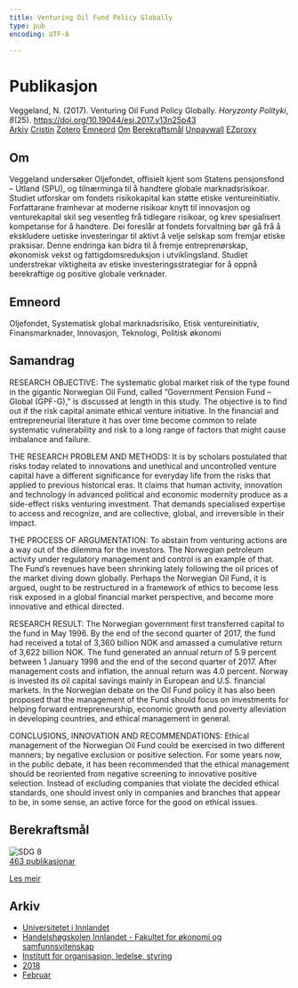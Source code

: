 ```yaml
---
title: Venturing Oil Fund Policy Globally
type: pub
encoding: UTF-8

---
```

<h1>Publikasjon</h1>
<article id="csl-bib-container-MX59VPBE" class="csl-bib-container">
  <div class="csl-bib-body"> <div class="csl-entry">Veggeland, N. (2017). Venturing Oil Fund Policy Globally. <i>Horyzonty Polityki</i>, <i>8</i>(25). <a href="https://doi.org/10.19044/esj.2017.v13n25p43">https://doi.org/10.19044/esj.2017.v13n25p43</a></div> </div>
  <div class="csl-bib-buttons">
    <a href="#taxonomy-article-MX59VPBE" alt="archive" class="csl-bib-button">Arkiv</a>
    <a href="https://app.cristin.no/results/show.jsf?id=1560626" alt="Cristin" class="csl-bib-button">Cristin</a>
    <a href="http://zotero.org/groups/5881554/items/MX59VPBE" alt="Zotero" class="csl-bib-button">Zotero</a>
    <a href="#keywords-article-MX59VPBE" alt="keywords" class="csl-bib-button">Emneord</a>
    <a href="#about-article-MX59VPBE" alt="about_pub" class="csl-bib-button">Om</a>
    <a href="#sdg-article-MX59VPBE" alt="sdg" class="csl-bib-button">Berekraftsmål</a>
    <a href="http://eujournal.org/index.php/esj/article/download/9934/9403" alt="Unpaywall" class="csl-bib-button">Unpaywall</a>
    <a href="http://eujournal.org/index.php/esj/article/download/9934/9403" alt="EZproxy" class="csl-bib-button">EZproxy</a>
  </div>
  <div id="csl-bib-meta-container-MX59VPBE"></div>
</article>
<div id="csl-bib-meta-MX59VPBE" class="csl-bib-meta">
  <article id="about-article-MX59VPBE" class="about_pub-article">
    <h1>Om</h1>
    Veggeland undersøker Oljefondet, offisielt kjent som Statens pensjonsfond – Utland (SPU), og tilnærminga til å handtere globale marknadsrisikoar. Studiet utforskar om fondets risikokapital kan støtte etiske ventureinitiativ. Forfattarane framhevar at moderne risikoar knytt til innovasjon og venturekapital skil seg vesentleg frå tidlegare risikoar, og krev spesialisert kompetanse for å handtere. Dei foreslår at fondets forvaltning bør gå frå å ekskludere uetiske investeringar til aktivt å velje selskap som fremjar etiske praksisar. Denne endringa kan bidra til å fremje entreprenørskap, økonomisk vekst og fattigdomsreduksjon i utviklingsland. Studiet understrekar viktigheita av etiske investeringsstrategiar for å oppnå berekraftige og positive globale verknader.
  </article>
  <article id="keywords-article-MX59VPBE" class="keywords-article">
    <h1>Emneord</h1>
    Oljefondet, Systematisk global marknadsrisiko, Etisk ventureinitiativ, Finansmarknader, Innovasjon, Teknologi, Politisk økonomi
  </article>
  <article id="abstract-article-MX59VPBE" class="abstract-article">
    <h1>Samandrag</h1>
    RESEARCH OBJECTIVE: The systematic global market risk of the type found in the gigantic Norwegian Oil Fund, called “Government Pension Fund – Global (GPF-G),” is discussed at length in this study. The objective is to find out if the risk capital animate ethical venture initiative. In the financial and entrepreneurial literature it has over time become common to relate systematic vulnerability and risk to a long range of factors that might cause imbalance and failure. 
 
THE RESEARCH PROBLEM AND METHODS: It is by scholars postulated that risks today related to innovations and unethical and uncontrolled venture capital have a different significance for everyday life from the risks that applied to previous historical eras. It claims that human activity, innovation and technology in advanced political and economic modernity produce as a side-effect risks venturing investment. That demands specialised expertise to access and recognize, and are collective, global, and irreversible in their impact. 
 
THE PROCESS OF ARGUMENTATION: To abstain from venturing actions are a way out of the dilemma for the investors. The Norwegian petroleum activity under regulatory management and control is an example of that. The Fund’s revenues have been shrinking lately following the oil prices of the market diving down globally. Perhaps the Norwegian Oil Fund, it is argued, ought to be restructured in a framework of ethics to become less risk exposed in a global financial market perspective, and become more innovative and ethical directed. 
 
RESEARCH RESULT: The Norwegian government first transferred capital to the fund in May 1996. By the end of the second quarter of 2017, the fund had received a total of 3,360 billion NOK and amassed a cumulative return of 3,622 billion NOK. The fund generated an annual return of 5.9 percent between 1 January 1998 and the end of the second quarter of 2017. After management costs and inflation, the annual return was 4.0 percent. Norway is invested its oil capital savings mainly in European and U.S. financial markets. In the Norwegian debate on the Oil Fund policy it has also been proposed that the management of the Fund should focus on investments for helping forward entrepreneurship, economic growth and poverty alleviation in developing countries, and ethical management in general. 
 
CONCLUSIONS, INNOVATION AND RECOMMENDATIONS: Ethical management of the Norwegian Oil Fund could be exercised in two different manners; by negative exclusion or positive selection. For some years now, in the public debate, it has been recommended that the ethical management should be reoriented from negative screening to innovative positive selection. Instead of excluding companies that violate the decided ethical standards, one should invest only in companies and branches that appear to be, in some sense, an active force for the good on ethical issues.
  </article>
  <article id="sdg-article-MX59VPBE" class="sdg-article">
    <h1>Berekraftsmål</h1>
    <div class="sdg-container"><div id="sdg8" class="sdg">
        <img src="{{< params subfolder >}}images/sdg/sdg08_nn.png" class="image" alt="SDG 8">
        <div class="sdg-overlay">
          <a href="{{< params subfolder >}}nn/archive/?sdg=8#archive" class="sdg-publication-count"><span>463</span> publikasjonar</a>
          <p><a href="https://fn.no/om-fn/fns-baerekraftsmaal/anstendig-arbeid-og-oekonomisk-vekst?lang=nno-NO" class="sdg-read-more">Les meir</a></p>
        </div>
      </div></div>
  </article>
  <article id="taxonomy-article-MX59VPBE" class="taxonomy-article">
    <h1>Arkiv</h1>
    <ul>
      <li><a href="{{< params subfolder >}}nn/archive/?key=3DCRN523">Universitetet i Innlandet</a></li>
      <li><a href="{{< params subfolder >}}nn/archive/?key=DU8Q9LN9">Handelshøgskolen Innlandet - Fakultet for økonomi og samfunnsvitenskap</a></li>
      <li><a href="{{< params subfolder >}}nn/archive/?key=4LUWR3ZM">Institutt for organisasjon, ledelse, styring</a></li>
      <li><a href="{{< params subfolder >}}nn/archive/?key=32SCKVEY">2018</a></li>
      <li><a href="{{< params subfolder >}}nn/archive/?key=GFRHCIBE">Februar</a></li>
    </ul>
  </article>
</div>
